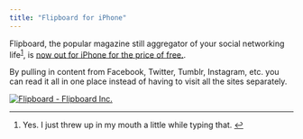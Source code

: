 ```yaml
---
title: "Flipboard for iPhone"
---
```

<p>Flipboard, the popular magazine still aggregator of your social networking life<sup id="fnref-19881:1"><a href="#fn-19881:1" rel="footnote">1</a></sup>, is <a href="https://click.linksynergy.com/fs-bin/stat?id=6PFrOqNV4B8&amp;offerid=146261&amp;type=3&amp;subid=0&amp;tmpid=1826&amp;RD_PARM1=http%253A%252F%252Fitunes.apple.com%252Fca%252Fapp%252Fflipboard%252Fid358801284%253Fmt%253D8%2526uo%253D4%2526partnerId%253D30">now out for iPhone for the price of free.</a>.</p>
<p>By pulling in content from Facebook, Twitter, Tumblr, Instagram, etc. you can read it all in one place instead of having to visit all the sites separately.</p>
<p><a href="https://click.linksynergy.com/fs-bin/stat?id=6PFrOqNV4B8&offerid=146261&type=3&subid=0&tmpid=1826&RD_PARM1=http%253A%252F%252Fitunes.apple.com%252Fca%252Fapp%252Fflipboard%252Fid358801284%253Fmt%253D8%2526uo%253D4%2526partnerId%253D30" target="itunes_store"><img src="https://ax.phobos.apple.com.edgesuite.net/images/web/linkmaker/badge_appstore-lrg.gif" alt="Flipboard - Flipboard Inc." style="border: 0;"/></a></p>
<div class="footnotes">
<hr />
<ol>
<li id="fn-19881:1">
Yes. I just threw up in my mouth a little while typing that.&#160;<a href="#fnref-19881:1" rev="footnote">&#8617;</a>
</li>
</ol>
</div>
